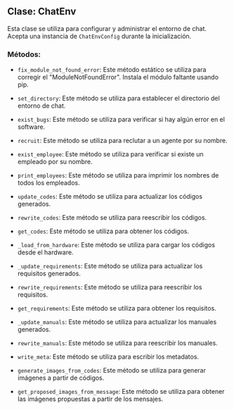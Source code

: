 ## Clase: ChatEnv

Esta clase se utiliza para configurar y administrar el entorno de chat. Acepta una instancia de `ChatEnvConfig` durante la inicialización.

### Métodos:

- `fix_module_not_found_error`: Este método estático se utiliza para corregir el "ModuleNotFoundError". Instala el módulo faltante usando pip.

- `set_directory`: Este método se utiliza para establecer el directorio del entorno de chat.

- `exist_bugs`: Este método se utiliza para verificar si hay algún error en el software.

- `recruit`: Este método se utiliza para reclutar a un agente por su nombre.

- `exist_employee`: Este método se utiliza para verificar si existe un empleado por su nombre.

- `print_employees`: Este método se utiliza para imprimir los nombres de todos los empleados.

- `update_codes`: Este método se utiliza para actualizar los códigos generados.

- `rewrite_codes`: Este método se utiliza para reescribir los códigos.

- `get_codes`: Este método se utiliza para obtener los códigos.

- `_load_from_hardware`: Este método se utiliza para cargar los códigos desde el hardware.

- `_update_requirements`: Este método se utiliza para actualizar los requisitos generados.

- `rewrite_requirements`: Este método se utiliza para reescribir los requisitos.

- `get_requirements`: Este método se utiliza para obtener los requisitos.

- `_update_manuals`: Este método se utiliza para actualizar los manuales generados.

- `rewrite_manuals`: Este método se utiliza para reescribir los manuales.

- `write_meta`: Este método se utiliza para escribir los metadatos.

- `generate_images_from_codes`: Este método se utiliza para generar imágenes a partir de códigos.

- `get_proposed_images_from_message`: Este método se utiliza para obtener las imágenes propuestas a partir de los mensajes.

